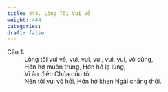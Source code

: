 ```yaml
---
title: 444. Lòng Tôi Vui Vẻ
weight: 444
categories: 
draft: false
---
```

<dl><dt>Câu 1:</dt><dd data-verse="1">Lòng tôi vui vẻ, vui, vui, vui, vui, vui, vô cùng, <br/>Hớn hở muôn trùng, Hớn hở lạ lùng, <br/>Vì ân điển Chúa cứu tôi <br/>Nên tôi vui vô hồi, Hớn hở khen Ngài chẳng thôi. </dd></dl>